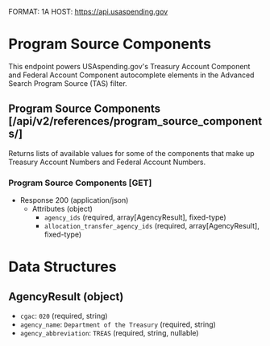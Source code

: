 FORMAT: 1A
HOST: https://api.usaspending.gov

# Program Source Components

This endpoint powers USAspending.gov's Treasury Account Component and Federal Account Component autocomplete elements in the Advanced Search Program Source (TAS) filter.

## Program Source Components [/api/v2/references/program_source_components/]

Returns lists of available values for some of the components that make up Treasury Account Numbers and Federal Account Numbers.

### Program Source Components [GET]

+ Response 200 (application/json)
    + Attributes (object)
        + `agency_ids` (required, array[AgencyResult], fixed-type)
        + `allocation_transfer_agency_ids` (required, array[AgencyResult], fixed-type)

# Data Structures

## AgencyResult (object)
+ `cgac`: `020` (required, string)
+ `agency_name`: `Department of the Treasury` (required, string)
+ `agency_abbreviation`: `TREAS` (required, string, nullable)
